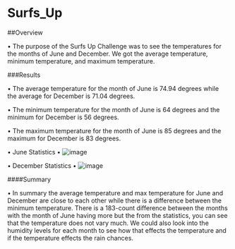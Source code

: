 # Surfs_Up


##Overview

•	The purpose of the Surfs Up Challenge was to see the temperatures for the months of June and December. We got the average temperature, minimum temperature, and maximum temperature.


###Results

•	The average temperature for the month of June is 74.94 degrees while the average for December is 71.04 degrees.

•	The minimum temperature for the month of June is 64 degrees and the minimum for December is 56 degrees.

•	The maximum temperature for the month of June is 85 degrees and the maximum for December is 83 degrees.

•	June Statistics
•	 ![image](https://user-images.githubusercontent.com/78935982/117552973-59f51300-b014-11eb-8007-8397c922ecc3.png)





•	December Statistics
•	 ![image](https://user-images.githubusercontent.com/78935982/117552976-5d889a00-b014-11eb-9499-363c208b99a5.png)

####Summary

•	In summary the average temperature and max temperature for June and December are close to each other while there is a difference between the minimum temperature. There is a 183-count difference between the months with the month of June having more but the from the statistics, you can see that the temperature does not vary much. We could also look into the humidity levels for each month to see how that effects the temperature and if the temperature effects the rain chances. 
